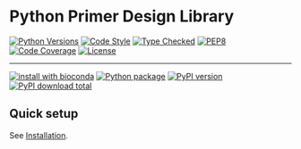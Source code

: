 # Python Primer Design Library

[![Python Versions][language-badge]][language-link]
[![Code Style][code-style-badge]][code-style-link]
[![Type Checked][type-checking-badge]][type-checking-link]
[![PEP8][pep-8-badge]][pep-8-link]
[![Code Coverage][code-coverage-badge]][code-coverage-link]
[![License][license-badge]][license-link]

---

[![install with bioconda][bioconda-badge]][bioconda-link]
[![Python package][python-package-badge]][python-package-link]
[![PyPI version][pypi-badge]][pypi-link]
[![PyPI download total][pypi-downloads-badge]][pypi-downloads-link]

[language-badge]:       https://img.shields.io/badge/python-3.11_|_3.12-blue
[language-link]:        http://www.python.org/
[code-style-badge]:     https://img.shields.io/badge/code%20style-black-000000.svg
[code-style-link]:      https://black.readthedocs.io/en/stable/ 
[type-checking-badge]:  http://www.mypy-lang.org/static/mypy_badge.svg
[type-checking-link]:   http://mypy-lang.org/
[pep-8-badge]:          https://img.shields.io/badge/code%20style-pep8-brightgreen.svg
[pep-8-link]:           https://www.python.org/dev/peps/pep-0008/
[code-coverage-badge]:  https://codecov.io/gh/fulcrumgenomics/prymer/branch/main/graph/badge.svg
[code-coverage-link]:   https://codecov.io/gh/fulcrumgenomics/prymer
[license-badge]:        http://img.shields.io/badge/license-MIT-blue.svg
[license-link]:         https://github.com/fulcrumgenomics/prymer/blob/main/LICENSE
[bioconda-badge]:       https://img.shields.io/badge/install%20with-bioconda-brightgreen.svg?style=flat
[bioconda-link]:        http://bioconda.github.io/recipes/prymer/README.html
[python-package-badge]: https://github.com/fulcrumgenomics/prymer/workflows/publish/badge.svg
[python-package-link]:  https://github.com/fulcrumgenomics/prymer/actions?query=workflow%3A%22Python+package%22
[pypi-badge]:           https://badge.fury.io/py/prymer.svg
[pypi-link]:            https://pypi.python.org/pypi/prymer
[pypi-downloads-badge]: https://img.shields.io/pypi/dm/prymer
[pypi-downloads-link]:  https://pypi.python.org/pypi/prymer

## Quick setup

See [Installation](docs/installation.md).

